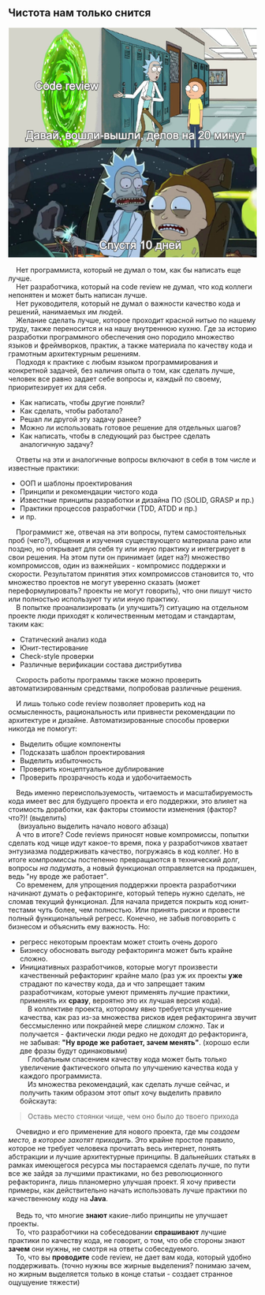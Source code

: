 ## Чистота нам только снится

![](./code-review-rick-and-morty.png)

&nbsp;&nbsp;&nbsp;&nbsp;Нет программиста, который не думал о том, как бы написать еще лучше.
<br>&nbsp;&nbsp;&nbsp;&nbsp;Нет разработчика, который на code review не думал, что код коллеги непонятен и может быть написан лучше.
<br>&nbsp;&nbsp;&nbsp;&nbsp;Нет руководителя, который не думал о важности качество кода и решений, нанимаемых им людей.
<br>&nbsp;&nbsp;&nbsp;&nbsp;Желание сделать лучше, которое проходит красной нитью по нашему труду, также переносится и на нашу внутреннюю
кухню. Где за историю разработки программного обеспечения оно породило множество языков и фреймворков, практик, а также
материала по качеству кода и грамотным архитектурным решениям.
<br>&nbsp;&nbsp;&nbsp;&nbsp;Подходя к практике с любым языком программирования и конкретной задачей, без наличия опыта о том,
как сделать лучше, человек все равно задает себе вопросы и, каждый по своему, приоритезирует их для себя.
- Как написать, чтобы другие поняли?
- Как сделать, чтобы работало?
- Решал ли другой эту задачу ранее?
- Можно ли использовать готовое решение для отдельных шагов?
- Как написать, чтобы в следующий раз быстрее сделать аналогичную задачу?

&nbsp;&nbsp;&nbsp;&nbsp;Ответы на эти и аналогичные вопросы включают в себя в том числе и известные практики:
- ООП и шаблоны проектирования
- Принципи и рекомендации чистого кода
- Известные принципы разработки и дизайна ПО (SOLID, GRASP и пр.)
- Практики процессов разработчки (TDD, ATDD и пр.)
- и пр.

&nbsp;&nbsp;&nbsp;&nbsp;Программист же, отвечая на эти вопросы, путем самостоятельных проб (чего?), общения и
изучения существующего материала рано или поздно, но открывает для себя ту или иную практику и интегрирует
в свои решения. На этом пути он принимает (идет на?) множество компромиссов, один из важнейших - компромисс поддержки и скорости.
Результатом принятия этих компромиссов становится то, что множество проектов не могут уверенно сказать (может переформулировать? проекты не могут говорить), что они пишут чисто
или полностью используют ту или иную практику.
<br>&nbsp;&nbsp;&nbsp;&nbsp;В попытке проанализировать (и улучшить?) ситуацию на отдельном проекте люди приходят к
количественным методам и стандартам, таким как:
- Статический анализ кода
- Юнит-тестирование
- Check-style проверки
- Различные верификации состава дистрибутива

&nbsp;&nbsp;&nbsp;&nbsp;Скорость работы программы также можно проверить автоматизированным средствами, попробовав различные решения.

&nbsp;&nbsp;&nbsp;&nbsp;И лишь только code review позволяет проверить код на осмысленность, рациональность или привнести
рекомендации по архитектуре и дизайне. Автоматизированные способы проверки никогда не помогут:
- Выделить общие компоненты
- Подсказать шаблон проектирования
- Выделить избыточность
- Проверить концептуальное дублирование
- Проверить прозрачность кода и удобочитаемость

&nbsp;&nbsp;&nbsp;&nbsp;Ведь именно переиспользуемость, читаемость и масштабируемость кода имеет вес для будущего проекта и его поддержки,
это влияет на стоимость доработки, как факторы стоимости изменения (фактор? что?)! (выделить)
<br>&nbsp;&nbsp;&nbsp;&nbsp; (визуально выделить начало нового абзаца)
<br>&nbsp;&nbsp;&nbsp;&nbsp;А что в итоге? Code reviews приносят новые компромиссы, попытки сделать код чище идут какое-то время,
пока у разработчиков хватает энтузиазма поддерживать качество, погружаясь в код коллег.
Но в итоге компромиссы постепенно превращаются в технический долг, вопросы _на подумать_, а новый функционал отправляется на продакшен, ведь
"ну вроде же работает".
<br>&nbsp;&nbsp;&nbsp;&nbsp;Со временем, для упрощения поддержки проекта разработчики начинают думать о рефакторинге, который теперь нужно сделать,
не сломав текущий функционал. Для начала придется покрыть код юнит-тестами чуть более, чем полностью. Или принять риски и провести полный функциональный регресс.
Конечно, не забыв поговорить с бизнесом и объяснить ему важность. Но:
- регресс некоторым проектам может стоить очень дорого
- Бизнесу обосновать выгоду рефакторинга может быть крайне сложно. 
- Инициативных разработчиков, которые могут произвести качественный рефакторинг крайне мало (раз уж их проекты **уже** страдают по качеству кода, да и что запрещает таким разработчикам, которые умеют применять лучшие практики, применять их **сразу**, вероятно это их лучшая версия кода).
<br>&nbsp;&nbsp;&nbsp;&nbsp;В коллективе проекта, которому явно требуется улучшение качества, как раз из-за множества рисков идея рефакторинга звучит бессмысленно или покрайней мере
_слишком сложно_. Так и получается - фактически люди редко не доходят до рефакторинга, не забывая: **"Ну вроде же работает, зачем менять"**. (хорошо если две фразы будут одинаковыми)
<br>&nbsp;&nbsp;&nbsp;&nbsp;Глобальным спасением качеству кода может быть только увеличение фактического опыта по улучшению качества кода у каждого программиста.
<br>&nbsp;&nbsp;&nbsp;&nbsp;Из множества рекомендаций, как сделать лучше сейчас, и получить таким образом этот опыт хочу выделить правило бойскаута:
> Оставь место стоянки чище, чем оно было до твоего прихода

&nbsp;&nbsp;&nbsp;&nbsp;Очевидно и его применение для нового проекта, где мы _создаем место, в которое захотят приходить_.
Это крайне простое правило, которое не требует человека прочитать весь интернет, понять абстракции и лучшие архитектурные принципы.
В дальнейших статьях в рамках имеющегося ресурса мы постараемся сделать лучше, по пути все же зайдя за лучшими практиками, но без революционного рефакторинга,
лишь планомерно улучшая проект. Я хочу привести примеры, как действительно начать использовать лучше практики по
качественному коду на **Java**.  
<br>&nbsp;&nbsp;&nbsp;&nbsp;Ведь то, что многие **знают** какие-либо принципы не улучшает проекты.
<br>&nbsp;&nbsp;&nbsp;&nbsp;То, что разработчики на собеседовании **спрашивают** лучшие практики по качеству кода, не говорит, о том, что обе стороны знают **зачем** они нужны,
не смотря на ответы собеседуемого. 
<br>&nbsp;&nbsp;&nbsp;&nbsp;То, что вы **проводите** code review, не дает вам кода, который удобно поддерживать.
(точно нужны все жирные выделения? понимаю зачем, но жирным выделяется только в конце статьи - создает странное ощущуение тяжести)





